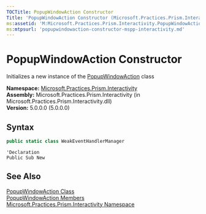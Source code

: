 ```yaml
---
TOCTitle: PopupWindowAction Constructor
Title: 'PopupWindowAction Constructor (Microsoft.Practices.Prism.Interactivity)'
ms:assetid: 'M:Microsoft.Practices.Prism.Interactivity.PopupWindowAction.\#ctor'
ms:mtpsurl: 'popupwindowaction-constructor-mspp-interactivity.md'
---
```



# PopupWindowAction Constructor

Initializes a new instance of the [PopupWindowAction](/patterns-practices/reference/popupwindowaction-class-mspp-interactivity) class

**Namespace:** [Microsoft.Practices.Prism.Interactivity](/patterns-practices/reference/mspp-interactivity-namespace)  
**Assembly:** Microsoft.Practices.Prism.Interactivity (in Microsoft.Practices.Prism.Interactivity.dll)  
**Version:** 5.0.0.0 (5.0.0.0)

## Syntax

```C#
public static class WeakEventHandlerManager
```

```VB
'Declaration
Public Sub New
```

## See Also

[PopupWindowAction Class](/patterns-practices/reference/popupwindowaction-class-mspp-interactivity)  
[PopupWindowAction Members](/patterns-practices/reference/popupwindowaction-members-mspp-interactivity)  
[Microsoft.Practices.Prism.Interactivity Namespace](/patterns-practices/reference/mspp-interactivity-namespace)  